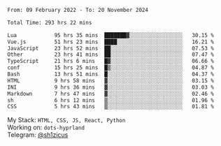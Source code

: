 <!--START_SECTION:waka-->

```txt
From: 09 February 2022 - To: 20 November 2024

Total Time: 293 hrs 22 mins

Lua            95 hrs 35 mins  ███████▓░░░░░░░░░░░░░░░░░   30.15 %
Vue.js         51 hrs 23 mins  ████░░░░░░░░░░░░░░░░░░░░░   16.21 %
JavaScript     23 hrs 52 mins  ██░░░░░░░░░░░░░░░░░░░░░░░   07.53 %
Other          23 hrs 41 mins  ██░░░░░░░░░░░░░░░░░░░░░░░   07.47 %
TypeScript     21 hrs 6 mins   █▓░░░░░░░░░░░░░░░░░░░░░░░   06.66 %
conf           15 hrs 25 mins  █▒░░░░░░░░░░░░░░░░░░░░░░░   04.87 %
Bash           13 hrs 51 mins  █░░░░░░░░░░░░░░░░░░░░░░░░   04.37 %
HTML           9 hrs 58 mins   ▓░░░░░░░░░░░░░░░░░░░░░░░░   03.15 %
INI            9 hrs 36 mins   ▓░░░░░░░░░░░░░░░░░░░░░░░░   03.03 %
Markdown       7 hrs 47 mins   ▓░░░░░░░░░░░░░░░░░░░░░░░░   02.46 %
sh             6 hrs 12 mins   ▒░░░░░░░░░░░░░░░░░░░░░░░░   01.96 %
CSS            5 hrs 43 mins   ▒░░░░░░░░░░░░░░░░░░░░░░░░   01.81 %
```

<!--END_SECTION:waka-->
My Stack: `HTML, CSS, JS, React, Python` <br>
Working on: `dots-hyprland` <br>
Telegram: [@sh1zicus](https://t.me/sh1zicus) 

